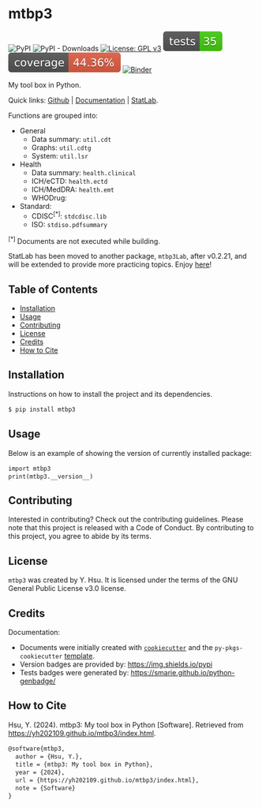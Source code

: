 # mtbp3

![PyPI](https://img.shields.io/pypi/v/mtbp3?label=pypi%20package)
![PyPI - Downloads](https://img.shields.io/pypi/dm/mtbp3)
[![License: GPL v3](https://img.shields.io/badge/License-GPLv3-blue.svg)](https://www.gnu.org/licenses/gpl-3.0)
[![Tests Status](./_static/reports/junit/tests-badge.svg?dummy=8484744)](./_static/reports/junit/report.html)
[![Coverage Status](./_static/reports/coverage/coverage-badge.svg?dummy=8484744)](./_static/reports/coverage/coverage.xml)
[![Binder](https://mybinder.org/badge_logo.svg)](https://mybinder.org/v2/gh/yh202109/mtbp3supp/main?filepath=binder/example_emt3_appendix.ipynb)

My tool box in Python.

Quick links: 
[Github](https://github.com/yh202109/mtbp3) |
[Documentation](https://yh202109.github.io/mtbp3/index.html) |
[StatLab](https://yh202109.github.io/mtbp3Lab/index.html).

Functions are grouped into:

- General 
  - Data summary: `util.cdt`
  - Graphs: `util.cdtg`
  - System: `util.lsr`
- Health
  - Data summary: `health.clinical`
  - ICH/eCTD: `health.ectd` 
  - ICH/MedDRA: `health.emt` 
  - WHODrug: 
- Standard: 
  - CDISC<sup>[*]</sup>: `stdcdisc.lib`
  - ISO: `stdiso.pdfsummary` 

<sup>[*]</sup> Documents are not executed while building.

StatLab has been moved to another package, `mtbp3Lab`, after v0.2.21, and will be extended to provide more practicing topics. 
Enjoy [here](https://yh202109.github.io/mtbp3Lab/index.html)!

## Table of Contents

- [Installation](#installation)
- [Usage](#usage)
- [Contributing](#contributing)
- [License](#license) 
- [Credits](#credits) 
- [How to Cite](#how-to-cite) 

## Installation

Instructions on how to install the project and its dependencies.

```bash
$ pip install mtbp3
```

## Usage

Below is an example of showing the version of currently installed package:

``` 
import mtbp3
print(mtbp3.__version__)
``` 


## Contributing

Interested in contributing? Check out the contributing guidelines. Please note that this project is released with a Code of Conduct. By contributing to this project, you agree to abide by its terms.

## License

`mtbp3` was created by Y. Hsu. It is licensed under the terms of the GNU General Public License v3.0 license.

## Credits

Documentation: 

- Documents were initially created with [`cookiecutter`](https://cookiecutter.readthedocs.io/en/latest/) and the `py-pkgs-cookiecutter` [template](https://github.com/py-pkgs/py-pkgs-cookiecutter).
- Version badges are provided by: https://img.shields.io/pypi
- Tests badges were generated by: https://smarie.github.io/python-genbadge/

## How to Cite 

Hsu, Y. (2024). mtbp3: My tool box in Python [Software]. Retrieved from https://yh202109.github.io/mtbp3/index.html.

```
@software{mtbp3,
  author = {Hsu, Y.},
  title = {mtbp3: My tool box in Python},
  year = {2024},
  url = {https://yh202109.github.io/mtbp3/index.html},
  note = {Software}
}
```
